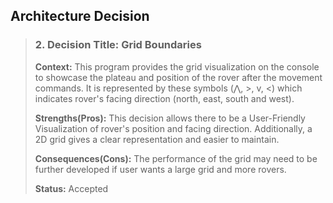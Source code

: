 ## **Architecture Decision**
>  ### 2. Decision Title: Grid Boundaries 
> **Context:** This program provides the grid visualization on the console to showcase the plateau and position of the rover after the movement commands. It is represented by these symbols (⋀, >, v, <) which indicates rover's facing direction (north, east, south and west).
>
> **Strengths(Pros):** This decision allows there to be a User-Friendly Visualization of rover's position and facing direction. Additionally, a 2D grid gives a clear representation and easier to maintain.
>
> **Consequences(Cons):** The performance of the grid may need to be further developed if user wants a large grid and more rovers. 
>
>
> **Status:** Accepted 